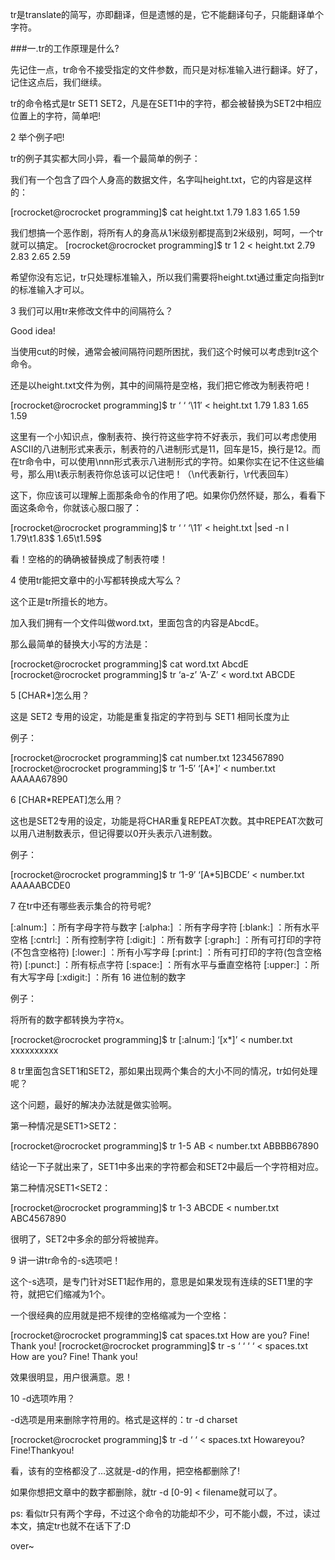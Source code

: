 
tr是translate的简写，亦即翻译，但是遗憾的是，它不能翻译句子，只能翻译单个字符。

###一.tr的工作原理是什么?

先记住一点，tr命令不接受指定的文件参数，而只是对标准输入进行翻译。好了，记住这点后，我们继续。

tr的命令格式是tr SET1 SET2，凡是在SET1中的字符，都会被替换为SET2中相应位置上的字符，简单吧!

2 举个例子吧!

tr的例子其实都大同小异，看一个最简单的例子：

我们有一个包含了四个人身高的数据文件，名字叫height.txt，它的内容是这样的：

[rocrocket@rocrocket programming]$ cat height.txt
1.79 1.83
1.65 1.59

我们想搞一个恶作剧，将所有人的身高从1米级别都提高到2米级别，呵呵，一个tr就可以搞定。
[rocrocket@rocrocket programming]$ tr 1 2 < height.txt
2.79 2.83
2.65 2.59

希望你没有忘记，tr只处理标准输入，所以我们需要将height.txt通过重定向指到tr的标准输入才可以。

3 我们可以用tr来修改文件中的间隔符么？

Good idea!

当使用cut的时候，通常会被间隔符问题所困扰，我们这个时候可以考虑到tr这个命令。

还是以height.txt文件为例，其中的间隔符是空格，我们把它修改为制表符吧！

[rocrocket@rocrocket programming]$ tr ‘ ‘ ‘\11′ < height.txt
1.79    1.83
1.65    1.59

这里有一个小知识点，像制表符、换行符这些字符不好表示，我们可以考虑使用ASCII的八进制形式来表示，制表符的八进制形式是11，回车是15，换行是12。而在tr命令中，可以使用\nnn形式表示八进制形式的字符。如果你实在记不住这些编号，那么用\t表示制表符你总该可以记住吧！（\n代表新行，\r代表回车）

这下，你应该可以理解上面那条命令的作用了吧。如果你仍然怀疑，那么，看看下面这条命令，你就该心服口服了：

[rocrocket@rocrocket programming]$ tr ‘ ‘ ‘\11′ < height.txt |sed -n l
1.79\t1.83$
1.65\t1.59$

看！空格的的确确被替换成了制表符喽！

4 使用tr能把文章中的小写都转换成大写么？

这个正是tr所擅长的地方。

加入我们拥有一个文件叫做word.txt，里面包含的内容是AbcdE。

那么最简单的替换大小写的方法是：

[rocrocket@rocrocket programming]$ cat word.txt
AbcdE
[rocrocket@rocrocket programming]$ tr ‘a-z’ ‘A-Z’ < word.txt
ABCDE

5 [CHAR*]怎么用？

这是 SET2 专用的设定，功能是重复指定的字符到与 SET1 相同长度为止

例子：

[rocrocket@rocrocket programming]$ cat number.txt
1234567890
[rocrocket@rocrocket programming]$ tr ‘1-5′ ‘[A*]’ < number.txt
AAAAA67890

6 [CHAR*REPEAT]怎么用？

这也是SET2专用的设定，功能是将CHAR重复REPEAT次数。其中REPEAT次数可以用八进制数表示，但记得要以0开头表示八进制数。

例子：

[rocrocket@rocrocket programming]$ tr ‘1-9′ ‘[A*5]BCDE’ < number.txt
AAAAABCDE0

7 在tr中还有哪些表示集合的符号呢?

[:alnum:] ：所有字母字符与数字
[:alpha:] ：所有字母字符
[:blank:] ：所有水平空格
[:cntrl:] ：所有控制字符
[:digit:] ：所有数字
[:graph:] ：所有可打印的字符(不包含空格符)
[:lower:] ：所有小写字母
[:print:] ：所有可打印的字符(包含空格符)
[:punct:] ：所有标点字符
[:space:] ：所有水平与垂直空格符
[:upper:] ：所有大写字母
[:xdigit:] ：所有 16 进位制的数字

例子：

将所有的数字都转换为字符x。

[rocrocket@rocrocket programming]$ tr [:alnum:] ‘[x*]’ < number.txt
xxxxxxxxxx

8 tr里面包含SET1和SET2，那如果出现两个集合的大小不同的情况，tr如何处理呢？

这个问题，最好的解决办法就是做实验啊。

第一种情况是SET1>SET2：

[rocrocket@rocrocket programming]$ tr 1-5 AB < number.txt
ABBBB67890

结论一下子就出来了，SET1中多出来的字符都会和SET2中最后一个字符相对应。

第二种情况SET1<SET2：

[rocrocket@rocrocket programming]$ tr 1-3 ABCDE < number.txt
ABC4567890

很明了，SET2中多余的部分将被抛弃。

9 讲一讲tr命令的-s选项吧！

这个-s选项，是专门针对SET1起作用的，意思是如果发现有连续的SET1里的字符，就把它们缩减为1个。

一个很经典的应用就是把不规律的空格缩减为一个空格：

[rocrocket@rocrocket programming]$ cat spaces.txt
How   are               you?
Fine! Thank    you!
[rocrocket@rocrocket programming]$ tr -s ‘ ‘ ‘ ‘ < spaces.txt
How are you?
Fine! Thank you!

效果很明显，用户很满意。恩！

10 -d选项咋用？

-d选项是用来删除字符用的。格式是这样的：tr -d charset

[rocrocket@rocrocket programming]$ tr -d ‘ ‘ < spaces.txt
Howareyou?
Fine!Thankyou!

看，该有的空格都没了…这就是-d的作用，把空格都删除了!

如果你想把文章中的数字都删除，就tr -d [0-9] < filename就可以了。

ps: 看似tr只有两个字母，不过这个命令的功能却不少，可不能小觑，不过，读过本文，搞定tr也就不在话下了:D

over~

